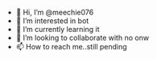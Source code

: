 - 👋 Hi, I’m @meechie076
- 👀 I’m interested in bot
- 🌱 I’m currently learning it
- 💞️ I’m looking to collaborate with no onw
- 📫 How to reach me..still pending 

<!---
meechie076/meechie076 is a ✨ special ✨ repository because its `README.md` (this file) appears on your GitHub profile.
You can click the Preview link to take a look at your changes.
--->
